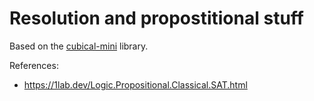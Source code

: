 # Resolution and propostitional stuff

Based on the [cubical-mini](https://github.com/cmcmA20/cubical-mini/) library.

References:

* https://1lab.dev/Logic.Propositional.Classical.SAT.html